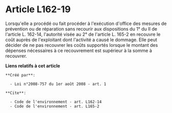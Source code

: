 # Article L162-19

Lorsqu'elle a procédé ou fait procéder à l'exécution d'office des mesures de prévention ou de réparation sans recourir aux
dispositions du 1° du II de l'article L. 162-14, l'autorité visée au 2° de l'article L. 165-2 en recouvre le coût auprès de
l'exploitant dont l'activité a causé le dommage. Elle peut décider de ne pas recouvrer les coûts supportés lorsque le montant
des dépenses nécessaires à ce recouvrement est supérieur à la somme à recouvrer.

**Liens relatifs à cet article**

	**Créé par**:

	  - Loi n°2008-757 du 1er août 2008 - art. 1

	**Cite**:

	  - Code de l'environnement - art. L162-14
	  - Code de l'environnement - art. L165-2
